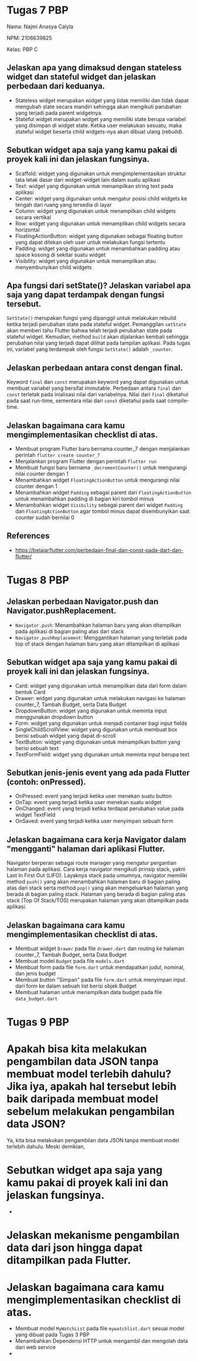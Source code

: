 # Tugas 7 PBP

Nama: Najmi Anasya Calyla

NPM: 2106639825

Kelas: PBP C

## Jelaskan apa yang dimaksud dengan stateless widget dan stateful widget dan jelaskan perbedaan dari keduanya.
* Stateless widget merupakan widget yang tidak memiliki dan tidak dapat mengubah state secara mandiri sehingga akan mengikuti parubahan yang terjadi pada parent widgetnya.
* Stateful widget merupakan widget yang memiliki state berupa variabel yang disimpan di widget state. Ketika user melakukan sesuatu, maka stateful widget beserta child widgets-nya akan dibuat ulang (rebuild).

## Sebutkan widget apa saja yang kamu pakai di proyek kali ini dan jelaskan fungsinya.
* Scaffold: widget yang digunakan untuk mengimplementasikan struktur tata letak dasar dari widget-widget lain dalam suatu aplikasi
* Text: widget yang digunakan untuk menampilkan string text pada aplikasi
* Center: widget yang digunakan untuk mengatur posisi child widgets ke tengah dari ruang yang tersedia di layar
* Column: widget yang digunakan untuk menampilkan child widgets secara vertikal
* Row: widget yang digunakan untuk menampilkan child widgets secara horizontal
* FloatingActionButton: widget yang digunakan sebagai floating button yang dapat ditekan oleh user untuk melakukan fungsi tertentu
* Padding: widget yang digunakan untuk menambahkan padding atau space kosong di sekitar suatu widget
* Visibility: widget yang digunakan untuk menampilkan atau menyembunyikan child widgets 

## Apa fungsi dari setState()? Jelaskan variabel apa saja yang dapat terdampak dengan fungsi tersebut.
`SetState()` merupakan fungsi yang dipanggil untuk melakukan rebuild ketika terjadi perubahan state pada stateful widget. Pemanggilan `setState` akan memberi tahu Flutter bahwa telah terjadi perubahan state pada stateful widget. Kemudian, method `build` akan dijalankan kembali sehingga perubahan nilai yang terjadi dapat dilihat pada tampilan aplikasi. Pada tugas ini, variabel yang terdampak oleh fungsi `SetState()` adalah `_counter`.

## Jelaskan perbedaan antara const dengan final.
Keyword `final` dan `const` merupakan keyword yang dapat digunakan untuk membuat variabel yang bersifat immutable. Perbedaan antara `final` dan `const` terletak pada inialisasi nilai dari variabelnya. Nilai dari `final` diketahui pada saat run-time, sementara nilai dari `const` diketahui pada saat compile-time.

## Jelaskan bagaimana cara kamu mengimplementasikan checklist di atas.
* Membuat program Flutter baru bernama counter_7 dengan menjalankan perintah `flutter create counter_7`
* Menjalankan program Flutter dengan perintah `flutter run`
* Membuat fungsi baru bernama `_decrementCounter()` untuk mengurangi nilai counter dengan 1
* Menambahkan widget `FloatingActionButton` untuk mengurangi nilai counter dengan 1
* Menambahkan widget `Padding` sebagai parent dari `FloatingActionButton` untuk menambahkan padding di bagian kiri tombol minus
* Menambahkan widget `Visibility` sebagai parent dari widget `Padding` dan `FloatingActionButton` agar tombol minus dapat disembunyikan saat counter sudah bernilai 0

## References
* https://belajarflutter.com/perbedaan-final-dan-const-pada-dart-dan-flutter/


# Tugas 8 PBP

## Jelaskan perbedaan Navigator.push dan Navigator.pushReplacement.
* `Navigator.push`: Menambahkan halaman baru yang akan ditampilkan pada aplikasi di bagian paling atas dari stack
* `Navigator.pushReplacement`: Menggantikan halaman yang terletak pada top of stack dengan halaman baru yang akan ditampilkan di aplikasi

## Sebutkan widget apa saja yang kamu pakai di proyek kali ini dan jelaskan fungsinya.
* Card: widget yang digunakan untuk menampilkan data dari form dalam bentuk Card
* Drawer: widget yang digunakan untuk melakukan navigasi ke halaman counter_7, Tambah Budget, serta Data Budget
* DropdownButton: widget yang digunakan untuk meminta input menggunakan dropdown button
* Form: widget yang digunakan untuk menjadi container bagi input fields
* SingleChildScrollView: widget yang digunakan untuk membuat box berisi sebuah widget yang dapat di-scroll
* TextButton: widget yang digunakan untuk menampilkan button yang berisi sebuah text
* TextFormField: widget yang digunakan untuk meminta input berupa text

## Sebutkan jenis-jenis event yang ada pada Flutter (contoh: onPressed).
* OnPressed: event yang terjadi ketika user menekan suatu button
* OnTap: event yang terjadi ketika user menekan suatu widget
* OnChanged: event yang terjadi ketika terdapat perubahan value pada widget TextField
* OnSaved: event yang terjadi ketika user menyimpan sebuah form

## Jelaskan bagaimana cara kerja Navigator dalam "mengganti" halaman dari aplikasi Flutter.
Navigator berperan sebagai route manager yang mengatur pergantian halaman pada aplikasi. Cara kerja navigator mengikuti prinsip stack, yakni Last In First Out (LIFO). Layaknya stack pada umumnya, navigator memiliki method `push()` yang akan menambahkan halaman baru di bagian paling atas dari stack serta method `pop()` yang akan mengeluarkan halaman yang berada di bagian paling stack. Halaman yang berada di bagian paling atas stack (Top Of Stack/TOS) merupakan halaman yang akan ditampilkan pada aplikasi.

## Jelaskan bagaimana cara kamu mengimplementasikan checklist di atas.
* Membuat widget `Drawer` pada file `drawer.dart` dan routing ke halaman counter_7, Tambah Budget, serta Data Budget
* Membuat model `Budget` pada file `models.dart`
* Membuat form pada file `form.dart` untuk mendapatkan judul, nominal, dan jenis budget
* Membuat button "Simpan" pada file `form.dart` untuk menyimpan input dari form ke dalam sebuah list berisi objek Budget
* Membuat halaman untuk menampilkan data budget pada file `data_budget.dart`


# Tugas 9 PBP

# Apakah bisa kita melakukan pengambilan data JSON tanpa membuat model terlebih dahulu? Jika iya, apakah hal tersebut lebih baik daripada membuat model sebelum melakukan pengambilan data JSON?
Ya, kita bisa melakukan pengambilan data JSON tanpa membuat model terlebih dahulu. Meski demikian,

# Sebutkan widget apa saja yang kamu pakai di proyek kali ini dan jelaskan fungsinya.
* 

# Jelaskan mekanisme pengambilan data dari json hingga dapat ditampilkan pada Flutter.

# Jelaskan bagaimana cara kamu mengimplementasikan checklist di atas.
* Membuat model `MyWatchList` pada file `mywatchlist.dart` sesuai model yang dibuat pada Tugas 3 PBP
* Menambahkan Dependensi HTTP untuk mengambil dan mengolah data dari web service
* 